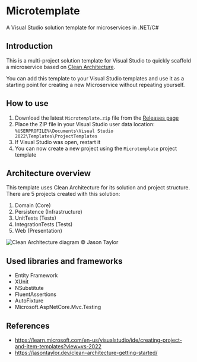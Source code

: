 # Microtemplate

A Visual Studio solution template for microservices in .NET/C#

## Introduction

This is a multi-project solution template for Visual Studio to quickly scaffold a microservice based on [Clean Architecture](https://jasontaylor.dev/clean-architecture-getting-started/).

You can add this template to your Visual Studio templates and use it as a starting point for creating a new Microservice without repeating yourself.

## How to use

1. Download the latest `Microtemplate.zip` file from the [Releases page](https://github.com/Physer/Microtemplate/releases)
2. Place the ZIP file in your Visual Studio user data location: `%USERPROFILE%\Documents\Visual Studio 2022\Templates\ProjectTemplates`
3. If Visual Studio was open, restart it
4. You can now create a new project using the `Microtemplate` project template

## Architecture overview

This template uses Clean Architecture for its solution and project structure.
There are 5 projects created with this solution:

1. Domain (Core)
2. Persistence (Infrastructure)
3. UnitTests (Tests)
4. IntegrationTests (Tests)
5. Web (Presentation)

![Clean Architecture diagram](https://i0.wp.com/jasontaylor.dev/wp-content/uploads/2020/01/Figure-01-2.png?w=531&ssl=1)
© Jason Taylor

## Used libraries and frameworks

* Entity Framework
* XUnit
* NSubstitute
* FluentAssertions
* AutoFixture
* Microsoft.AspNetCore.Mvc.Testing

## References

- https://learn.microsoft.com/en-us/visualstudio/ide/creating-project-and-item-templates?view=vs-2022
- https://jasontaylor.dev/clean-architecture-getting-started/
